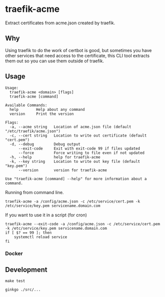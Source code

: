 # traefik-acme

Extract certificates from acme.json created by traefik.

## Why

Using traefik to do the work of certbot is good, but sometimes you have other services that need access to the certificate, this CLI tool extracts them out so you can use them outside of traefik.

## Usage

```text
Usage:
  traefik-acme <domain> [flags]
  traefik-acme [command]

Available Commands:
  help        Help about any command
  version     Print the version

Flags:
  -a, --acme string   Location of acme.json file (default "/etc/traefik/acme.json")
  -c, --cert string   Location to write out certificate (default "cert.pem")
  -d, --debug         Debug output
      --exit-code     Exit with exit-code 99 if files updated
      --force         Force writing to file even if not updated
  -h, --help          help for traefik-acme
  -k, --key string    Location to write out key file (default "key.pem")
      --version       version for traefik-acme

Use "traefik-acme [command] --help" for more information about a command.
```

Running from command line.

```shell
traefik-acme -a /config/acme.json -c /etc/service/cert.pem -k /etc/service/key.pem servicename.domain.com
```

If you want to use it in a script (for cron)

```shell
traefik-acme --exit-code -a /config/acme.json -c /etc/service/cert.pem -k /etc/service/key.pem servicename.domain.com
if [ $? == 99 ]; then
    systemctl reload service
fi
```

### Docker


## Development

```shell
make test
```

```shell
ginkgo ./src/...
```
